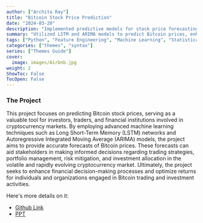 ```yaml
---
author: ["Archita Ray"]
title: "Bitcoin Stock Price Prediction"
date: "2024-03-20"
description: "Implemented predictive models for stock price forecasting to support informed decision-making in cryptocurrency investments and trading"
summary: "Utilized LSTM and ARIMA models to predict Bitcoin prices, enhancing financial decision-making in the volatile cryptocurrency market through accurate forecasting"
tags: ["Python", "Feature Engineering", "Machine Learning", "Statistical Analysis", "Excel", "Statistical Modelling", "Data Preprocessing","NumPy","Pandas","Scikit-learn","LSTM (Long Short-Term Memory)","ARIMA (Autoregressive Integrated Moving Average)","Predictive Modeling","Financial Forecasting"]
categories: ["themes", "syntax"]
series: ["Themes Guide"]
cover:
  image: images/Airbnb.jpg
weight: 2
ShowToc: False
TocOpen: False
---
```


### The Project

This project focuses on predicting Bitcoin stock prices, serving as a valuable tool for investors, traders, and financial institutions involved in cryptocurrency markets. By employing advanced machine learning techniques such as Long Short-Term Memory (LSTM) networks and Autoregressive Integrated Moving Average (ARIMA) models, the project aims to provide accurate forecasts of Bitcoin prices. These forecasts can aid stakeholders in making informed decisions regarding trading strategies, portfolio management, risk mitigation, and investment allocation in the volatile and rapidly evolving cryptocurrency market. Ultimately, the project seeks to enhance financial decision-making processes and optimize returns for individuals and organizations engaged in Bitcoin trading and investment activities.


Here's more details on it:
- [Github Link](https://github.com/archita612/Cryptocurrency)
- [PPT](https://github.com/archita612/Cryptocurrency/blob/main/Cryptocurrency_Bitcoin.pptx)